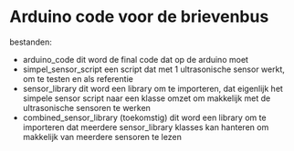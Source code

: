 # Arduino code voor de brievenbus

bestanden:
- arduino_code
dit word de final code dat op de arduino moet
- simpel_sensor_script
een script dat met 1 ultrasonische sensor werkt, om te testen en als referentie
- sensor_library
dit word een library om te importeren, dat eigenlijk het simpele sensor script naar een klasse omzet om makkelijk met de ultrasonische sensoren te werken
- combined_sensor_library (toekomstig)
dit word een library om te importeren dat meerdere sensor_library klasses kan hanteren om makkelijk van meerdere sensoren te lezen